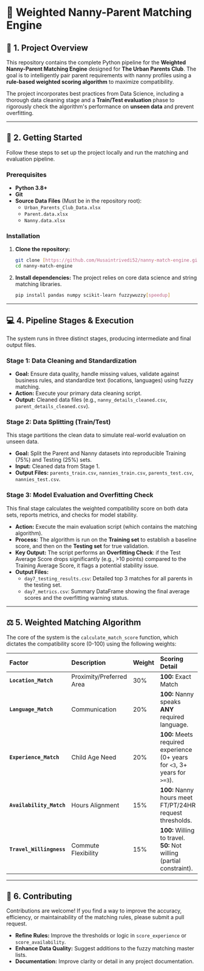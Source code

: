 # 👶 Weighted Nanny-Parent Matching Engine

## 🌟 1. Project Overview

This repository contains the complete Python pipeline for the **Weighted Nanny-Parent Matching Engine** designed for **The Urban Parents Club**. The goal is to intelligently pair parent requirements with nanny profiles using a **rule-based weighted scoring algorithm** to maximize compatibility.

The project incorporates best practices from Data Science, including a thorough data cleaning stage and a **Train/Test evaluation** phase to rigorously check the algorithm's performance on **unseen data** and prevent overfitting.

---

## 🚀 2. Getting Started

Follow these steps to set up the project locally and run the matching and evaluation pipeline.

### Prerequisites

* **Python 3.8+**
* **Git**
* **Source Data Files** (Must be in the repository root):
    * `Urban_Parents_Club_Data.xlsx`
    * `Parent.data.xlsx`
    * `Nanny.data.xlsx`

### Installation

1.  **Clone the repository:**
    ```bash
    git clone [https://github.com/Husaintrivedi52/nanny-match-engine.git](https://github.com/YourUsername/nanny-match-engine.git)
    cd nanny-match-engine
    ```

2.  **Install dependencies:**
    The project relies on core data science and string matching libraries.
    ```bash
    pip install pandas numpy scikit-learn fuzzywuzzy[speedup]
    ```

---

## 💻 4. Pipeline Stages & Execution

The system runs in three distinct stages, producing intermediate and final output files.

### Stage 1: Data Cleaning and Standardization

* **Goal:** Ensure data quality, handle missing values, validate against business rules, and standardize text (locations, languages) using fuzzy matching.
* **Action:** Execute your primary data cleaning script.
* **Output:** Cleaned data files (e.g., `nanny_details_cleaned.csv`, `parent_details_cleaned.csv`).

### Stage 2: Data Splitting (Train/Test)

This stage partitions the clean data to simulate real-world evaluation on unseen data.

* **Goal:** Split the Parent and Nanny datasets into reproducible Training (75%) and Testing (25%) sets. 
* **Input:** Cleaned data from Stage 1.
* **Output Files:** `parents_train.csv`, `nannies_train.csv`, `parents_test.csv`, `nannies_test.csv`.

### Stage 3: Model Evaluation and Overfitting Check

This final stage calculates the weighted compatibility score on both data sets, reports metrics, and checks for model stability.

* **Action:** Execute the main evaluation script (which contains the matching algorithm).
* **Process:** The algorithm is run on the **Training set** to establish a baseline score, and then on the **Testing set** for true validation.
* **Key Output:** The script performs an **Overfitting Check**: if the Test Average Score drops significantly (e.g., >10 points) compared to the Training Average Score, it flags a potential stability issue.
* **Output Files:**
    * `day7_testing_results.csv`: Detailed top 3 matches for all parents in the testing set.
    * `day7_metrics.csv`: Summary DataFrame showing the final average scores and the overfitting warning status.

---

## ⚖️ 5. Weighted Matching Algorithm

The core of the system is the `calculate_match_score` function, which dictates the compatibility score (0-100) using the following weights:

| Factor | Description | Weight | Scoring Detail |
| :--- | :--- | :--- | :--- |
| **`Location_Match`** | Proximity/Preferred Area | 30% | **100:** Exact Match |
| **`Language_Match`** | Communication | 20% | **100:** Nanny speaks **ANY** required language. |
| **`Experience_Match`**| Child Age Need | 20% | **100:** Meets required experience (0+ years for `<3`, 3+ years for `>=3`). |
| **`Availability_Match`**| Hours Alignment | 15% | **100:** Nanny hours meet FT/PT/24HR request thresholds. |
| **`Travel_Willingness`**| Commute Flexibility | 15% | **100:** Willing to travel. **50:** Not willing (partial constraint). |

---

## 🤝 6. Contributing

Contributions are welcome! If you find a way to improve the accuracy, efficiency, or maintainability of the matching rules, please submit a pull request.

* **Refine Rules:** Improve the thresholds or logic in `score_experience` or `score_availability`.
* **Enhance Data Quality:** Suggest additions to the fuzzy matching master lists.
* **Documentation:** Improve clarity or detail in any project documentation.